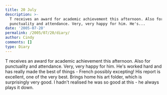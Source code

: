 ```yaml
---
title: 20 July
description: >-
  T receives an award for academic achievement this afternoon. Also for
  punctuality and attendance. Very, very happy for him. He's...
date: '2005-07-20'
permalink: /2005/07/20/diary/
author: Cindy
comments: []
type: Diary
---
```


T receives an award for academic achievement this afternoon. Also for punctuality and attendance. Very, very happy for him. He's worked hard and has really made the best of things - French possibly excepting! His report is excellent, one of the very best. Brings home his art folder, which is surprisingly very good. I hadn't realised he was so good at this - he always plays it down.
